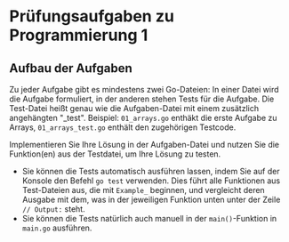 # Prüfungsaufgaben zu Programmierung 1

## Aufbau der Aufgaben
Zu jeder Aufgabe gibt es mindestens zwei Go-Dateien:
In einer Datei wird die Aufgabe formuliert, in der anderen stehen Tests für die Aufgabe.
Die Test-Datei heißt genau wie die Aufgaben-Datei mit einem zusätzlich angehängten "_test".
Beispiel: `01_arrays.go` enthäkt die erste Aufgabe zu Arrays, `01_arrays_test.go` enthält
den zugehörigen Testcode.

Implementieren Sie Ihre Lösung in der Aufgaben-Datei und nutzen Sie die Funktion(en) aus der Testdatei,
um Ihre Lösung zu testen.
* Sie können die Tests automatisch ausführen lassen, indem Sie auf der Konsole
den Befehl `go test` verwenden. Dies führt alle Funktionen aus Test-Dateien aus,
die mit `Example_` beginnen, und vergleicht deren Ausgabe mit dem, was in der jeweiligen Funktion unten
unter der Zeile `// Output:` steht.
* Sie können die Tests natürlich auch manuell in der `main()`-Funktion in `main.go` ausführen.
